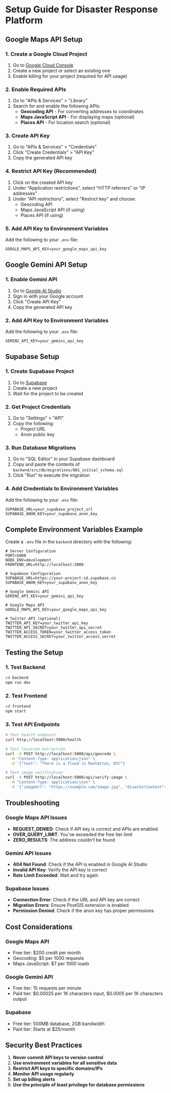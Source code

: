 # Setup Guide for Disaster Response Platform

## Google Maps API Setup

### 1. Create a Google Cloud Project
1. Go to [Google Cloud Console](https://console.cloud.google.com/)
2. Create a new project or select an existing one
3. Enable billing for your project (required for API usage)

### 2. Enable Required APIs
1. Go to "APIs & Services" > "Library"
2. Search for and enable the following APIs:
   - **Geocoding API** - For converting addresses to coordinates
   - **Maps JavaScript API** - For displaying maps (optional)
   - **Places API** - For location search (optional)

### 3. Create API Key
1. Go to "APIs & Services" > "Credentials"
2. Click "Create Credentials" > "API Key"
3. Copy the generated API key

### 4. Restrict API Key (Recommended)
1. Click on the created API key
2. Under "Application restrictions", select "HTTP referrers" or "IP addresses"
3. Under "API restrictions", select "Restrict key" and choose:
   - Geocoding API
   - Maps JavaScript API (if using)
   - Places API (if using)

### 5. Add API Key to Environment Variables
Add the following to your `.env` file:
```env
GOOGLE_MAPS_API_KEY=your_google_maps_api_key
```

## Google Gemini API Setup

### 1. Enable Gemini API
1. Go to [Google AI Studio](https://makersuite.google.com/app/apikey)
2. Sign in with your Google account
3. Click "Create API Key"
4. Copy the generated API key

### 2. Add API Key to Environment Variables
Add the following to your `.env` file:
```env
GEMINI_API_KEY=your_gemini_api_key
```

## Supabase Setup

### 1. Create Supabase Project
1. Go to [Supabase](https://supabase.com/)
2. Create a new project
3. Wait for the project to be created

### 2. Get Project Credentials
1. Go to "Settings" > "API"
2. Copy the following:
   - Project URL
   - Anon public key

### 3. Run Database Migrations
1. Go to "SQL Editor" in your Supabase dashboard
2. Copy and paste the contents of `backend/src/db/migrations/001_initial_schema.sql`
3. Click "Run" to execute the migration

### 4. Add Credentials to Environment Variables
Add the following to your `.env` file:
```env
SUPABASE_URL=your_supabase_project_url
SUPABASE_ANON_KEY=your_supabase_anon_key
```

## Complete Environment Variables Example

Create a `.env` file in the `backend` directory with the following:

```env
# Server Configuration
PORT=5000
NODE_ENV=development
FRONTEND_URL=http://localhost:3000

# Supabase Configuration
SUPABASE_URL=https://your-project-id.supabase.co
SUPABASE_ANON_KEY=your_supabase_anon_key

# Google Gemini API
GEMINI_API_KEY=your_gemini_api_key

# Google Maps API
GOOGLE_MAPS_API_KEY=your_google_maps_api_key

# Twitter API (optional)
TWITTER_API_KEY=your_twitter_api_key
TWITTER_API_SECRET=your_twitter_api_secret
TWITTER_ACCESS_TOKEN=your_twitter_access_token
TWITTER_ACCESS_SECRET=your_twitter_access_secret
```

## Testing the Setup

### 1. Test Backend
```bash
cd backend
npm run dev
```

### 2. Test Frontend
```bash
cd frontend
npm start
```

### 3. Test API Endpoints
```bash
# Test health endpoint
curl http://localhost:5000/health

# Test location extraction
curl -X POST http://localhost:5000/api/geocode \
  -H "Content-Type: application/json" \
  -d '{"text": "There is a flood in Manhattan, NYC"}'

# Test image verification
curl -X POST http://localhost:5000/api/verify-image \
  -H "Content-Type: application/json" \
  -d '{"imageUrl": "https://example.com/image.jpg", "disasterContext": "Flood in Manhattan"}'
```

## Troubleshooting

### Google Maps API Issues
- **REQUEST_DENIED**: Check if API key is correct and APIs are enabled
- **OVER_QUERY_LIMIT**: You've exceeded the free tier limit
- **ZERO_RESULTS**: The address couldn't be found

### Gemini API Issues
- **404 Not Found**: Check if the API is enabled in Google AI Studio
- **Invalid API Key**: Verify the API key is correct
- **Rate Limit Exceeded**: Wait and try again

### Supabase Issues
- **Connection Error**: Check if the URL and API key are correct
- **Migration Errors**: Ensure PostGIS extension is enabled
- **Permission Denied**: Check if the anon key has proper permissions

## Cost Considerations

### Google Maps API
- Free tier: $200 credit per month
- Geocoding: $5 per 1000 requests
- Maps JavaScript: $7 per 1000 loads

### Google Gemini API
- Free tier: 15 requests per minute
- Paid tier: $0.00025 per 1K characters input, $0.0005 per 1K characters output

### Supabase
- Free tier: 500MB database, 2GB bandwidth
- Paid tier: Starts at $25/month

## Security Best Practices

1. **Never commit API keys to version control**
2. **Use environment variables for all sensitive data**
3. **Restrict API keys to specific domains/IPs**
4. **Monitor API usage regularly**
5. **Set up billing alerts**
6. **Use the principle of least privilege for database permissions** 